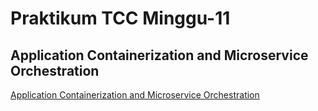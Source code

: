 # Praktikum TCC Minggu-11
## Application Containerization and Microservice Orchestration

[Application Containerization and Microservice Orchestration](app-containerization-orchestration.md)
